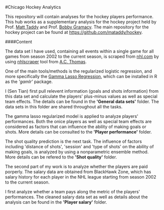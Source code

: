 #Chicago Hockey Analytics


This repository will contain analyses for the hockey players performance. This hub works as a supplementary analysis for the hockey project held by Prof. [Matt Taddy](http://faculty.chicagobooth.edu/matt.taddy/) and Prof. [Bobby Gramacy](http://faculty.chicagobooth.edu/robert.gramacy/). The main repository for the hockey project can be found at <https://github.com/mataddy/hockey>.

####Content

The data set I have used, containing all events within a single game for all games from season 2002 to the current season, is scraped from [nhl.com](https://nhl.com) by using [nhlscraper](https://github.com/acthomasca/nhlscrapr) tool from [A.C. Thomas](http://www.acthomas.ca/comment/). 

One of the main tools/methods is the regularized logistic regression, and more specifically the [Gamma Lasso Regression](https://github.com/mataddy/gamlr), which can be installed in R as the *'gamlr'* package.

I (Sen Tian) first pull relevent information (goals and shots information) from this data set and calculate the players' plus-minus values as well as special team effects. The details can be found in the **'General data sets'** folder. The data sets in this folder are shared throughout all the tasks.

The gamma lasso regularized model is applied to analyze players' performances. Both the onice players as well as special team effects are considered as factors that can influence the ability of making goals or shots. More details can be consulted to the **'Player performance'** folder.

The shot quality prediction is the next task. The influence of factors including 'distance of shots', 'session' and 'type of shots' on the ability of making goals, is analyzed by using a nonparametric ensemble method. More details can be refered to the **'Shot quality'** folder.

The second part of my work is to analyze whether the players are paid porperly. The salary data are obtained from BlackHawk Zone, which has salary history for each player in the NHL league starting from season 2002 to the current season.

I first analyze whether a team pays along the metric of the players' performances. The cleaned salary data set as well as details about the analysis can be found in the **'Player salary'** folder.



